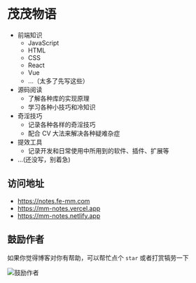 # 茂茂物语

- 前端知识
  - JavaScript
  - HTML
  - CSS
  - React
  - Vue
  - ...（太多了先写这些）
- 源码阅读
  - 了解各种库的实现原理
  - 学习各种小技巧和冷知识
- 奇淫技巧
  - 记录各种各样的奇淫技巧
  - 配合 CV 大法来解决各种疑难杂症
- 提效工具
  - 记录开发和日常使用中所用到的软件、插件、扩展等
- ...(还没写，别着急)

## 访问地址

- <https://notes.fe-mm.com>
- <https://mm-notes.vercel.app>
- <https://mm-notes.netlify.app>

## 鼓励作者

如果你觉得博客对你有帮助，可以帮忙点个 `star` 或者打赏犒劳一下

![鼓励作者](https://cdn.jsdelivr.net/gh/maomao1996/picture/sponsor/sponsor.jpg)
